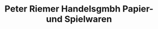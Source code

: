 ---
title: "Peter Riemer Handelsgmbh Papier- und Spielwaren"
url: /klagenfurt-am-woerthersee/peter-riemer-handelsgmbh-papier-und-spielwaren/
shop: Bücher
---